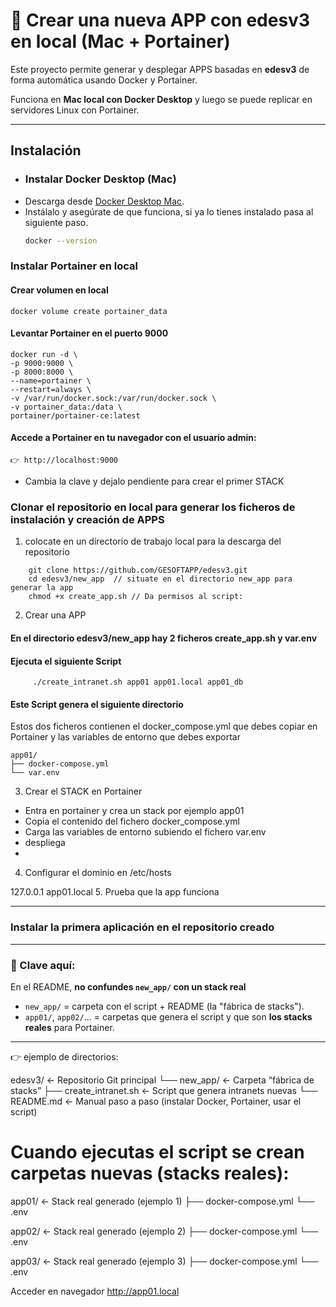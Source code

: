 # 🚀 Crear una nueva APP con edesv3 en local (Mac + Portainer)

Este proyecto permite generar y desplegar APPS basadas en **edesv3** de forma automática usando Docker y Portainer.  

Funciona en **Mac local con Docker Desktop** y luego se puede replicar en servidores Linux con Portainer.

---

## Instalación

* ### Instalar Docker Desktop (Mac)
- Descarga desde [Docker Desktop Mac](https://www.docker.com/products/docker-desktop/).
- Instálalo y asegúrate de que funciona, si ya lo tienes instalado pasa al siguiente paso.
  ```bash
  docker --version

### Instalar Portainer en local

#### Crear volumen en local

  ```
docker volume create portainer_data
  ```
#### Levantar Portainer en el puerto 9000
  ```
docker run -d \
  -p 9000:9000 \
  -p 8000:8000 \
  --name=portainer \
  --restart=always \
  -v /var/run/docker.sock:/var/run/docker.sock \
  -v portainer_data:/data \
  portainer/portainer-ce:latest
  ```
#### Accede a Portainer en tu navegador con el usuario admin:
  ```
👉 http://localhost:9000
  ```
- Cambia la clave y dejalo pendiente para crear el primer STACK 
### Clonar el repositorio en local para generar los ficheros de instalación y creación de APPS

1. colocate en un directorio de trabajo local para la descarga del repositorio
```
	git clone https://github.com/GESOFTAPP/edesv3.git
	cd edesv3/new_app  // situate en el directorio new_app para generar la app
	chmod +x create_app.sh // Da permisos al script: 
```
2. Crear una APP

#### En el directorio edesv3/new_app hay 2 ficheros create_app.sh  y var.env
#### Ejecuta el siguiente Script
```
	 ./create_intranet.sh app01 app01.local app01_db
```
#### Este Script genera el siguiente directorio
Estos dos ficheros contienen el docker_compose.yml que debes copiar en Portainer y las variables de entorno que debes exportar
```
app01/
├── docker-compose.yml
└── var.env
```

3. Crear el STACK en Portainer
- Entra en portainer y crea un stack por ejemplo app01 
- Copia el contenido del fichero docker_compose.yml
- Carga las variables de entorno subiendo el fichero var.env
- despliega
- 
  
4. Configurar el dominio en /etc/hosts

127.0.0.1 app01.local
5. Prueba que la app funciona

---
### Instalar la primera aplicación en el repositorio creado

---

### 🔑 Clave aquí:
En el README, **no confundes `new_app/` con un stack real**  

- `new_app/` = carpeta con el script + README (la "fábrica de stacks").  
- `app01/`, `app02/`… = carpetas que genera el script y que son **los stacks reales** para Portainer.  

---

👉 ejemplo de directorios:

edesv3/                        ← Repositorio Git principal
└── new_app/                   ← Carpeta “fábrica de stacks”
    ├── create_intranet.sh     ← Script que genera intranets nuevas
    └── README.md              ← Manual paso a paso (instalar Docker, Portainer, usar el script)

# Cuando ejecutas el script se crean carpetas nuevas (stacks reales):

app01/                          ← Stack real generado (ejemplo 1)
├── docker-compose.yml
└── .env

app02/                          ← Stack real generado (ejemplo 2)
├── docker-compose.yml
└── .env

app03/                          ← Stack real generado (ejemplo 3)
├── docker-compose.yml
└── .env


Acceder en navegador http://app01.local
